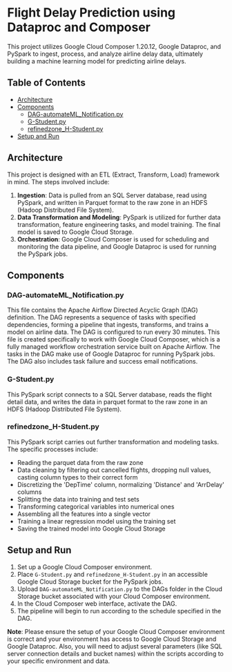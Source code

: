 # Flight Delay Prediction using Dataproc and Composer

This project utilizes Google Cloud Composer 1.20.12, Google Dataproc, and PySpark to ingest, process, and analyze airline delay data, ultimately building a machine learning model for predicting airline delays. 

## Table of Contents
- [Architecture](#architecture)
- [Components](#components)
  - [DAG-automateML_Notification.py](#dag-automateml_notificationpy)
  - [G-Student.py](#g-studentpy)
  - [refinedzone_H-Student.py](#refinedzone_h-studentpy)
- [Setup and Run](#setup-and-run)

## Architecture
This project is designed with an ETL (Extract, Transform, Load) framework in mind. The steps involved include:

1. **Ingestion**: Data is pulled from an SQL Server database, read using PySpark, and written in Parquet format to the raw zone in an HDFS (Hadoop Distributed File System).
2. **Data Transformation and Modeling**: PySpark is utilized for further data transformation, feature engineering tasks, and model training. The final model is saved to Google Cloud Storage.
3. **Orchestration**: Google Cloud Composer is used for scheduling and monitoring the data pipeline, and Google Dataproc is used for running the PySpark jobs.

## Components

### DAG-automateML_Notification.py
This file contains the Apache Airflow Directed Acyclic Graph (DAG) definition. The DAG represents a sequence of tasks with specified dependencies, forming a pipeline that ingests, transforms, and trains a model on airline data. The DAG is configured to run every 30 minutes. This file is created specifically to work with Google Cloud Composer, which is a fully managed workflow orchestration service built on Apache Airflow. The tasks in the DAG make use of Google Dataproc for running PySpark jobs. The DAG also includes task failure and success email notifications.

### G-Student.py
This PySpark script connects to a SQL Server database, reads the flight detail data, and writes the data in parquet format to the raw zone in an HDFS (Hadoop Distributed File System).

### refinedzone_H-Student.py
This PySpark script carries out further transformation and modeling tasks. The specific processes include:
- Reading the parquet data from the raw zone
- Data cleaning by filtering out cancelled flights, dropping null values, casting column types to their correct form
- Discretizing the 'DepTime' column, normalizing 'Distance' and 'ArrDelay' columns
- Splitting the data into training and test sets
- Transforming categorical variables into numerical ones
- Assembling all the features into a single vector
- Training a linear regression model using the training set
- Saving the trained model into Google Cloud Storage

## Setup and Run
1. Set up a Google Cloud Composer environment.
2. Place `G-Student.py` and `refinedzone_H-Student.py` in an accessible Google Cloud Storage bucket for the PySpark jobs.
3. Upload `DAG-automateML_Notification.py` to the DAGs folder in the Cloud Storage bucket associated with your Cloud Composer environment.
4. In the Cloud Composer web interface, activate the DAG.
5. The pipeline will begin to run according to the schedule specified in the DAG.

**Note**: Please ensure the setup of your Google Cloud Composer environment is correct and your environment has access to Google Cloud Storage and Google Dataproc. Also, you will need to adjust several parameters (like SQL server connection details and bucket names) within the scripts according to your specific environment and data.
